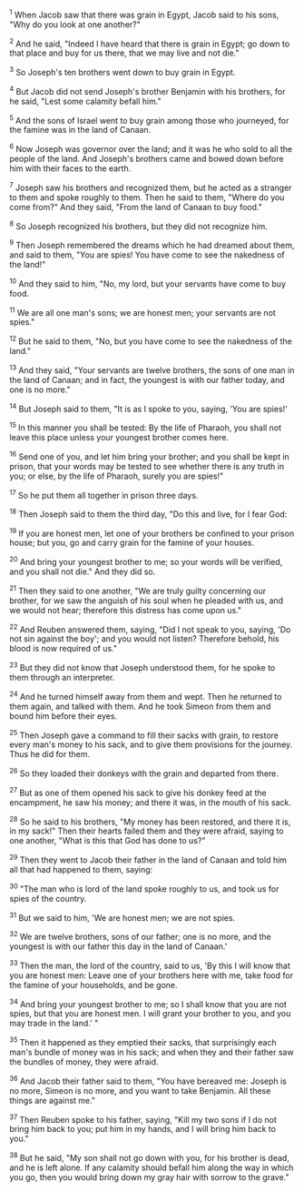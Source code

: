 <sup>1</sup> 
When Jacob saw that there was grain in Egypt, Jacob said to his sons, "Why do you look at one another?" 

<sup>2</sup> 
And he said, "Indeed I have heard that there is grain in Egypt; go down to that place and buy for us there, that we may live and not die." 

<sup>3</sup> 
So Joseph's ten brothers went down to buy grain in Egypt. 

<sup>4</sup> 
But Jacob did not send Joseph's brother Benjamin with his brothers, for he said, "Lest some calamity befall him." 

<sup>5</sup> 
And the sons of Israel went to buy grain among those who journeyed, for the famine was in the land of Canaan. 

<sup>6</sup> 
Now Joseph was governor over the land; and it was he who sold to all the people of the land. And Joseph's brothers came and bowed down before him with their faces to the earth. 

<sup>7</sup> 
Joseph saw his brothers and recognized them, but he acted as a stranger to them and spoke roughly to them. Then he said to them, "Where do you come from?" And they said, "From the land of Canaan to buy food." 

<sup>8</sup> 
So Joseph recognized his brothers, but they did not recognize him. 

<sup>9</sup> 
Then Joseph remembered the dreams which he had dreamed about them, and said to them, "You are spies! You have come to see the nakedness of the land!" 

<sup>10</sup> 
And they said to him, "No, my lord, but your servants have come to buy food. 

<sup>11</sup> 
We are all one man's sons; we are honest men; your servants are not spies." 

<sup>12</sup> 
But he said to them, "No, but you have come to see the nakedness of the land." 

<sup>13</sup> 
And they said, "Your servants are twelve brothers, the sons of one man in the land of Canaan; and in fact, the youngest is with our father today, and one is no more." 

<sup>14</sup> 
But Joseph said to them, "It is as I spoke to you, saying, 'You are spies!' 

<sup>15</sup> 
In this manner you shall be tested: By the life of Pharaoh, you shall not leave this place unless your youngest brother comes here. 

<sup>16</sup> 
Send one of you, and let him bring your brother; and you shall be kept in prison, that your words may be tested to see whether there is any truth in you; or else, by the life of Pharaoh, surely you are spies!" 

<sup>17</sup> 
So he put them all together in prison three days. 

<sup>18</sup> 
Then Joseph said to them the third day, "Do this and live, for I fear God: 

<sup>19</sup> 
If you are honest men, let one of your brothers be confined to your prison house; but you, go and carry grain for the famine of your houses. 

<sup>20</sup> 
And bring your youngest brother to me; so your words will be verified, and you shall not die." And they did so. 

<sup>21</sup> 
Then they said to one another, "We are truly guilty concerning our brother, for we saw the anguish of his soul when he pleaded with us, and we would not hear; therefore this distress has come upon us." 

<sup>22</sup> 
And Reuben answered them, saying, "Did I not speak to you, saying, 'Do not sin against the boy'; and you would not listen? Therefore behold, his blood is now required of us." 

<sup>23</sup> 
But they did not know that Joseph understood them, for he spoke to them through an interpreter. 

<sup>24</sup> 
And he turned himself away from them and wept. Then he returned to them again, and talked with them. And he took Simeon from them and bound him before their eyes.

<sup>25</sup> 
Then Joseph gave a command to fill their sacks with grain, to restore every man's money to his sack, and to give them provisions for the journey. Thus he did for them. 

<sup>26</sup> 
So they loaded their donkeys with the grain and departed from there. 

<sup>27</sup> 
But as one of them opened his sack to give his donkey feed at the encampment, he saw his money; and there it was, in the mouth of his sack. 

<sup>28</sup> 
So he said to his brothers, "My money has been restored, and there it is, in my sack!" Then their hearts failed them and they were afraid, saying to one another, "What is this that God has done to us?" 

<sup>29</sup> 
Then they went to Jacob their father in the land of Canaan and told him all that had happened to them, saying: 

<sup>30</sup> 
"The man who is lord of the land spoke roughly to us, and took us for spies of the country. 

<sup>31</sup> 
But we said to him, 'We are honest men; we are not spies. 

<sup>32</sup> 
We are twelve brothers, sons of our father; one is no more, and the youngest is with our father this day in the land of Canaan.' 

<sup>33</sup> 
Then the man, the lord of the country, said to us, 'By this I will know that you are honest men: Leave one of your brothers here with me, take food for the famine of your households, and be gone. 

<sup>34</sup> 
And bring your youngest brother to me; so I shall know that you are not spies, but that you are honest men. I will grant your brother to you, and you may trade in the land.' " 

<sup>35</sup> 
Then it happened as they emptied their sacks, that surprisingly each man's bundle of money was in his sack; and when they and their father saw the bundles of money, they were afraid. 

<sup>36</sup> 
And Jacob their father said to them, "You have bereaved me: Joseph is no more, Simeon is no more, and you want to take Benjamin. All these things are against me." 

<sup>37</sup> 
Then Reuben spoke to his father, saying, "Kill my two sons if I do not bring him back to you; put him in my hands, and I will bring him back to you." 

<sup>38</sup> 
But he said, "My son shall not go down with you, for his brother is dead, and he is left alone. If any calamity should befall him along the way in which you go, then you would bring down my gray hair with sorrow to the grave."